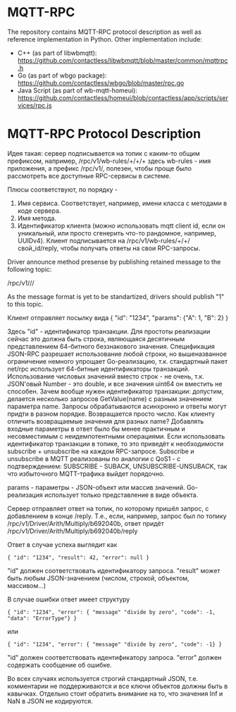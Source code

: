 MQTT-RPC
===============================
The repository contains MQTT-RPC protocol description as well as reference implementation in Python.
Other implementation include:

* C++ (as part of libwbmqtt): https://github.com/contactless/libwbmqtt/blob/master/common/mqttrpc.h
* Go (as part of wbgo package): https://github.com/contactless/wbgo/blob/master/rpc.go
* Java Script (as part of wb-mqtt-homeui): https://github.com/contactless/homeui/blob/contactless/app/scripts/services/rpc.js

MQTT-RPC Protocol Description
===============================

Идея такая: сервер подписывается на топик с каким-то общим префиксом, например, /rpc/v1/wb-rules/+/+/+
здесь wb-rules - имя приложения,
а префикс /rpc/v1/, полезен, чтобы проще было рассмотреть все доступные RPC-сервисы в системе.

Плюсы соответствуют, по порядку -
1. Имя сервиса. Соответствует, например, имени класса с методами в коде сервера.
2. Имя метода.
3. Идентификатор клиента (можно использовать mqtt client id, если он уникальный, или просто сгенерить что-то рандомное, например, UUIDv4). Клиент подписывается на /rpc/v1/wb-rules/+/+/свой_id/reply, чтобы получать ответы на свои RPC-запросы.


Driver announce method presense by publishing retained message to the following topic:

/rpc/v1/<driver>/<service>/<method>

As the message format is yet to be standartized, drivers should publish "1" to this topic.


Клиент отправляет посылку вида
{
  "id": "1234",
  "params": {"A": 1, "B": 2}
}

Здесь "id" - идентификатор транзакции. Для простоты реализации сейчас это должна быть строка, являющаяся десятичным представлением 64-битного беззнакового значения. Спецификация JSON-RPC разрешает использование любой строки, но вышеназванное ограничение немного упрощает Go-реализацию, т.к. стандартный пакет net/rpc использует 64-битные идентификаторы транзакций. Использование числовых значений вместо строк - не очень, т.к. JSON'овый Number - это double, и все значения uint64 он вместить не способен.
Зачем вообще нужен идентификатор транзакции: допустим, делается несколько запросов GetValue(name) с разным значением параметра name. Запросы обрабатываются асинхронно и ответы могут придти в разном порядке. Возвращается просто число. Как клиенту отличить возвращаемые значения для разных name? Добавлять входные параметры в ответ было бы менее практичным и несовместимым с неидемпотентными операциями.
Если использовать идентификатор транзакции в топике, то это приведёт к необходимости subscribe + unsubscribe на каждом RPC-запросе. Subscribe и unsubscribe в MQTT реализованы по аналогии с QoS1 - с подтверждением: SUBSCRIBE - SUBACK, UNSUBSCRIBE-UNSUBACK, так что избыточного MQTT-трафика  выйдет порядочно.

params - параметры - JSON-объект или массив значений. Go-реализация использует только представление в виде объекта.

Сервер отправляет ответ на топик, по которому пришёл запрос, с добавлением в конце /reply. Т.е., если, например, запрос был по топику
/rpc/v1/Driver/Arith/Multiply/b692040b, ответ придёт /rpc/v1/Driver/Arith/Multiply/b692040b/reply

Ответ в случае успеха выглядит как
```
{ "id": "1234", "result": 42, "error": null }
```
"id" должен соответствовать идентификатору запроса.
"result" может быть любым JSON-значением (числом, строкой, объектом, массивом...)

В случае ошибки ответ имеет структуру
```
{ "id": "1234", "error": { "message" "divide by zero", "code": -1, "data": "ErrorType"} }
```
или
```
{ "id": "1234", "error": { "message" "divide by zero", "code": -1} }
```

"id" должен соответствовать идентификатору запроса.
"error" должен содержать сообщение об ошибке.

Во всех случаях используется строгий стандартный JSON, т.е. комментарии не поддерживаются и все ключи объектов должны быть в кавычках. Отдельно стоит обратить внимание на то, что значения Inf и NaN в JSON не кодируются.
